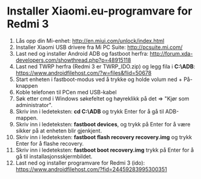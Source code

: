 # Installer Xiaomi.eu-programvare for Redmi 3
1. Lås opp din Mi-enhet: http://en.miui.com/unlock/index.html
2. Installer Xiaomi USB drivere fra Mi PC Suite: http://pcsuite.mi.com/
3. Last ned og installer Android ADB og fastboot herfra: http://forum.xda-developers.com/showthread.php?p=48915118
4. Last ned TWRP herfra (Redmi 3 er TWRP_IDO.zip) og legg fila i **C:\ADB**: https://www.androidfilehost.com/?w=files&flid=50678
6. Start enheten i fastboot-modus ved å trykke og holde volum ned + På-knappen
7. Koble telefonen til PCen med USB-kabel
8. Søk etter cmd i Windows søkefeltet og høyreklikk på det => "Kjør som administrator".
9. Skriv inn i ledeteksten: **cd C:\ADB** og trykk Enter for å gå til ADB-mappen.
10. Skriv inn i ledeteksten: **fastboot devices**, og trykk på Enter for å være sikker på at enheten blir gjenkjent.
11. Skriv inn i ledeteksten: **fastboot flash recovery recovery.img** og trykk Enter for å flashe recovery.
12. Skriv inn i ledeteksten: **fastboot boot recovery.img** trykk på Enter for å gå til installasjonsskjermbildet.
13. Last ned og installer programvare for Redmi 3 (ido): https://www.androidfilehost.com/?fid=24459283995300351
